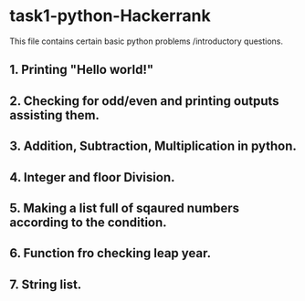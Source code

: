 # task1-python-Hackerrank
This file contains certain basic python problems /introductory questions.
## 1. Printing "Hello world!"
## 2. Checking for odd/even and printing outputs assisting them.
## 3. Addition, Subtraction, Multiplication in python.
## 4. Integer and floor Division.
## 5. Making a list full of sqaured numbers according to the condition.
## 6. Function fro checking leap year.
## 7. String list.
